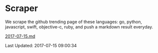 # Scraper

We scrape the github trending page of these languages: go, python, javascript, swift, objective-c, ruby, and push a markdown result everyday.

[2017-07-15.md](https://github.com/henson/Scraper/blob/master/2017-07-15.md)

Last Updated: 2017-07-15 09:00:34